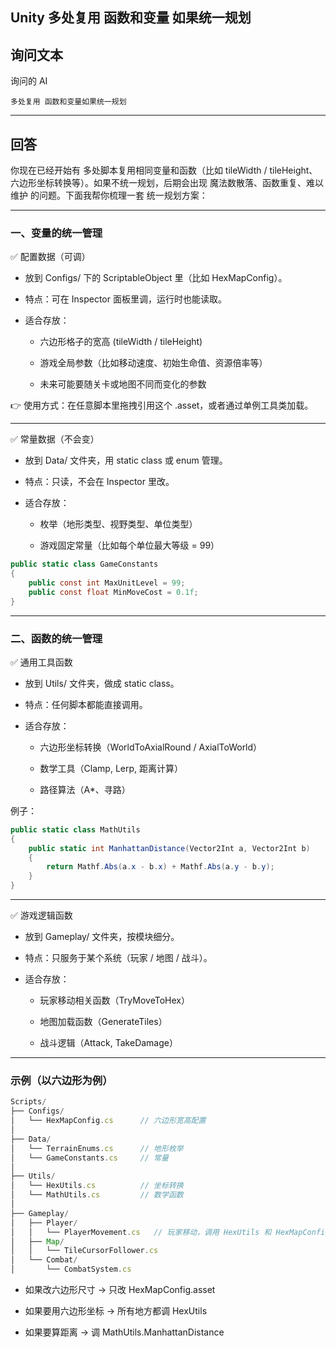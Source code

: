 ## Unity 多处复用 函数和变量 如果统一规划
## 询问文本
询问的 AI
``` text
多处复用 函数和变量如果统一规划

```

---

## 回答
你现在已经开始有 多处脚本复用相同变量和函数（比如 tileWidth / tileHeight、六边形坐标转换等）。如果不统一规划，后期会出现 魔法数散落、函数重复、难以维护 的问题。下面我帮你梳理一套 统一规划方案：

---

### 一、变量的统一管理

✅ 配置数据（可调）

- 放到 Configs/ 下的 ScriptableObject 里（比如 HexMapConfig）。

- 特点：可在 Inspector 面板里调，运行时也能读取。

- 适合存放：

    - 六边形格子的宽高 (tileWidth / tileHeight)

    - 游戏全局参数（比如移动速度、初始生命值、资源倍率等）

    - 未来可能要随关卡或地图不同而变化的参数

👉 使用方式：在任意脚本里拖拽引用这个 .asset，或者通过单例工具类加载。

---

✅ 常量数据（不会变）

- 放到 Data/ 文件夹，用 static class 或 enum 管理。

- 特点：只读，不会在 Inspector 里改。

- 适合存放：

    - 枚举（地形类型、视野类型、单位类型）

    - 游戏固定常量（比如每个单位最大等级 = 99）
``` csharp
public static class GameConstants
{
    public const int MaxUnitLevel = 99;
    public const float MinMoveCost = 0.1f;
}

```

---

### 二、函数的统一管理

✅ 通用工具函数

- 放到 Utils/ 文件夹，做成 static class。

- 特点：任何脚本都能直接调用。

- 适合存放：

    - 六边形坐标转换（WorldToAxialRound / AxialToWorld）

    - 数学工具（Clamp, Lerp, 距离计算）

    - 路径算法（A*、寻路）

例子：
``` csharp
public static class MathUtils
{
    public static int ManhattanDistance(Vector2Int a, Vector2Int b)
    {
        return Mathf.Abs(a.x - b.x) + Mathf.Abs(a.y - b.y);
    }
}

```

---

✅ 游戏逻辑函数

- 放到 Gameplay/ 文件夹，按模块细分。

- 特点：只服务于某个系统（玩家 / 地图 / 战斗）。

- 适合存放：

    - 玩家移动相关函数（TryMoveToHex）

    - 地图加载函数（GenerateTiles）

    - 战斗逻辑（Attack, TakeDamage）

---
### 示例（以六边形为例）
```javascript
Scripts/
├── Configs/
│   └── HexMapConfig.cs      // 六边形宽高配置
│
├── Data/
│   └── TerrainEnums.cs      // 地形枚举
│   └── GameConstants.cs     // 常量
│
├── Utils/
│   └── HexUtils.cs          // 坐标转换
│   └── MathUtils.cs         // 数学函数
│
├── Gameplay/
│   ├── Player/
│   │   └── PlayerMovement.cs   // 玩家移动，调用 HexUtils 和 HexMapConfig
│   ├── Map/
│   │   └── TileCursorFollower.cs
│   └── Combat/
│       └── CombatSystem.cs

```

- 如果改六边形尺寸 → 只改 HexMapConfig.asset

- 如果要用六边形坐标 → 所有地方都调 HexUtils

- 如果要算距离 → 调 MathUtils.ManhattanDistance
